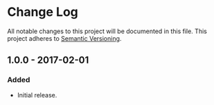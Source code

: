 # Change Log
All notable changes to this project will be documented in this file.
This project adheres to [Semantic Versioning](http://semver.org/).

## 1.0.0 - 2017-02-01
### Added
- Initial release.
